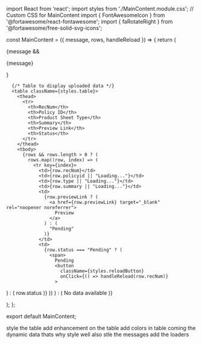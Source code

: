 import React from 'react';
import styles from './MainContent.module.css'; // Custom CSS for MainContent
import { FontAwesomeIcon } from '@fortawesome/react-fontawesome';
import { faRotateRight } from '@fortawesome/free-solid-svg-icons';


const MainContent = ({ message, rows, handleReload }) => {
  return (
    <div className={styles.mainContent}>
      {message && <p>{message}</p>}
      
      {/* Table to display uploaded data */}
      <table className={styles.table}>
        <thead>
          <tr>
            <th>RecNum</th>
            <th>Policy ID</th>
            <th>Product Sheet Type</th>
            <th>Summary</th>
            <th>Preview Link</th>
            <th>Status</th>
          </tr>
        </thead>
        <tbody>
          {rows && rows.length > 0 ? (
            rows.map((row, index) => (
              <tr key={index}>
                <td>{row.recNum}</td>
                <td>{row.policyid || "Loading..."}</td>
                <td>{row.type || "Loading..."}</td>
                <td>{row.summary || "Loading..."}</td>
                <td>
                  {row.previewLink ? (
                    <a href={row.previewLink} target="_blank" rel="noopener noreferrer">
                      Preview
                    </a>
                  ) : (
                    "Pending"
                  )}
                </td>
                <td>
                  {row.status === "Pending" ? (
                    <span>
                      Pending
                      <button
                        className={styles.reloadButton}
                        onClick={() => handleReload(row.recNum)}
                      >
<FontAwesomeIcon icon={faRotateRight} />                      </button>
                    </span>
                  ) : (
                    row.status
                  )}
                </td>
              </tr>
            ))
          ) : (
            <tr>
              <td colSpan="6">No data available</td>
            </tr>
          )}
        </tbody>
      </table>
    </div>
  );
};

export default MainContent;

style the table add enhancement on the table add colors in table coming the dynamic data thats why style well also stle the messages add the loaders
